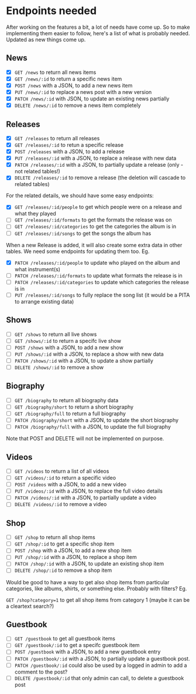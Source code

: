 # Endpoints needed

After working on the features a bit, a lot of needs have come up. So to make implementing them easier
to follow, here's a list of what is probably needed. Updated as new things come up.

## News

- [x] ``GET /news`` to return all news items
- [x] ``GET /news/:id`` to return a specific news item
- [x] ``POST /news`` with a JSON, to add a new news item
- [x] ``PUT /news/:id`` to replace a news post with a new version
- [x] ``PATCH /news/:id`` with JSON, to update an existing news partially
- [x] ``DELETE /news/:id`` to remove a news item completely

## Releases

- [x] ``GET /releases`` to return all releases
- [x] ``GET /releases/:id`` to retun a specific release
- [x] ``POST /releases`` with a JSON, to add a release
- [x] ``PUT /releases/:id`` with a JSON, to replace a release with new data
- [x] ``PATCH /releases/:id`` with a JSON, to partially update a release (only - not related tables!)
- [x] ``DELETE /releases/:id`` to remove a release (the deletion will cascade to related tables)

For the related details, we should have some easy endpoints:

- [x] ``GET /releases/:id/people`` to get which people were on a release and what they played
- [ ] ``GET /releases/:id/formats`` to get the formats the release was on
- [ ] ``GET /releases/:id/categories`` to get the categories the album is in
- [ ] ``GET /releases/:id/songs`` to get the songs the album has

When a new Release is added, it will also create some extra data in other tables. We need some endpoints
for updating them too. Eg.

- [x] ``PATCH /releases/:id/people`` to update who played on the album and what instrument(s)
- [ ] ``PATCH /releases/:id/formats`` to update what formats the release is in
- [ ] ``PATCH /releases/:id/categories`` to update which categories the release is in
- [ ] ``PUT /releases/:id/songs`` to fully replace the song list (it would be a PITA to arrange existing data)

## Shows

- [ ] ``GET /shows`` to return all live shows
- [ ] ``GET /shows/:id`` to return a specifc live show
- [ ] ``POST /shows`` with a JSON, to add a new show
- [ ] ``PUT /shows/:id`` with a JSON, to replace a show with new data
- [ ] ``PATCH /shows/:id`` with a JSON, to update a show partially
- [ ] ``DELETE /shows/:id`` to remove a show

## Biography

- [ ] ``GET /biography`` to return all biography data
- [ ] ``GET /biography/short`` to return a short biography
- [ ] ``GET /biography/full`` to return a full biography
- [ ] ``PATCH /biography/short`` with a JSON, to update the short biography
- [ ] ``PATCH /biography/full`` with a JSON, to update the full biography

Note that POST and DELETE will not be implemented on purpose.

## Videos

- [ ] ``GET /videos`` to return a list of all videos
- [ ] ``GET /videos/:id`` to return a specific video
- [ ] ``POST /videos`` with a JSON, to add a new video
- [ ] ``PUT /videos/:id`` with a JSON, to replace the full video details
- [ ] ``PATCH /videos/:id`` with a JSON, to partially update a video
- [ ] ``DELETE /videos/:id`` to remove a video

## Shop

- [ ] ``GET /shop`` to return all shop items
- [ ] ``GET /shop/:id`` to get a specific shop item
- [ ] ``POST /shop`` with a JSON, to add a new shop item
- [ ] ``PUT /shop/:id`` with a JSON, to replace a shop item
- [ ] ``PATCH /shop/:id`` with a JSON, to update an existing shop item
- [ ] ``DELETE /shop/:id`` to remove a shop item

Would be good to have a way to get also shop items from particular categories, like albums, shirts,
or something else. Probably with filters? Eg.

``GET /shop?category=1`` to get all shop items from category 1 (maybe it can be a cleartext search?)

## Guestbook

- [ ] ``GET /guestbook`` to get all guestbook items
- [ ] ``GET /guestbook/:id`` to get a specifc guestbook item
- [ ] ``POST /guestbook`` with a JSON, to add a new guestbook entry
- [ ] ``PATCH /guestbook/:id`` with a JSON, to partially update a guestbook post.
- [ ] ``PATCH /guestbook/:id`` could also be used by a logged in admin to add a comment to the post?
- [ ] ``DELETE /guestbook/:id`` that only admin can call, to delete a guestbook post

